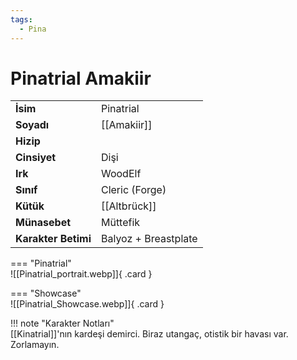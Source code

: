 ```yaml
---
tags:
  - Pina
---  
```

# Pinatrial Amakiir  
  
<div class="grid" markdown>  
  
|  |  |  
|---|---|  
| **İsim** | Pinatrial |  
| **Soyadı** | [[Amakiir]] |  
| **Hizip** |  |  
| **Cinsiyet** | Dişi |  
| **Irk** | WoodElf |  
| **Sınıf** | Cleric (Forge) |  
| **Kütük** | [[Altbrück]] |  
| **Münasebet** | Müttefik |  
| **Karakter Betimi** | Balyoz + Breastplate |  
  
  
=== "Pinatrial"  
	![[Pinatrial_portrait.webp]]{ .card }  
  
=== "Showcase"  
	![[Pinatrial_Showcase.webp]]{ .card }  
  
</div>  
  
!!! note "Karakter Notları"  
	[[Kinatrial]]'nın kardeşi demirci. Biraz utangaç, otistik bir havası var. Zorlamayın.   